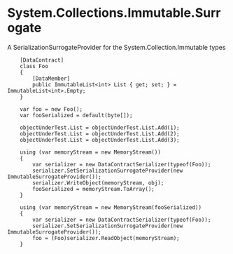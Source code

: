 # System.Collections.Immutable.Surrogate

A SerializationSurrogateProvider for the System.Collection.Immutable types

        [DataContract]
        class Foo
        {
            [DataMember]
            public ImmutableList<int> List { get; set; } = ImmutableList<int>.Empty;
        }
        
        var foo = new Foo();
        var fooSerialized = default(byte[]);
        
        objectUnderTest.List = objectUnderTest.List.Add(1);
        objectUnderTest.List = objectUnderTest.List.Add(2);
        objectUnderTest.List = objectUnderTest.List.Add(3);

        using (var memoryStream = new MemoryStream())
        {
            var serializer = new DataContractSerializer(typeof(Foo));
            serializer.SetSerializationSurrogateProvider(new ImmutableSurrogateProvider());
            serializer.WriteObject(memoryStream, obj);
            fooSerialized = memoryStream.ToArray();
        }

        using (var memoryStream = new MemoryStream(fooSerialized))
        {
            var serializer = new DataContractSerializer(typeof(Foo));
            serializer.SetSerializationSurrogateProvider(new ImmutableSurrogateProvider());
            foo = (Foo)serializer.ReadObject(memoryStream);
        }
